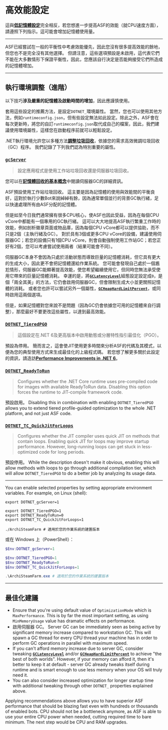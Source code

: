 # 高效能設定

這與&#8203;**[低記憶體設定](https://github.com/JustArchiNET/ArchiSteamFarm/wiki/Low-memory-setup-zh-TW)**&#8203;完全相反，若您想進一步提高ASF的效能（就CPU速度方面），請遵照下列指示。這可能會增加記憶體使用量。

---

ASF已經嘗試在一般的平衡性中考慮效能優先，因此您沒有很多提高效能的餘地，但您也不是完全沒有其他選擇。 但請注意，這些選項預設是未啟用，這代表它們不能在大多數情形下保證平衡性，因此，您應該自行決定是否能夠接受它們所造成的記憶體增加。

---

## 執行環境調整（進階）

以下技巧&#8203;**涉及嚴重的記憶體及啟動時間的增加**&#8203;，因此應謹慎使用。

套用這些設定的推薦方法，是設定&#8203;`DOTNET_`&#8203;環境屬性。 當然，您也可以使用其他方法，例如&#8203;`runtimeconfig.json`&#8203;，但有些設定無法如此設定。除此之外，ASF會在每次更新時，將您的自訂&#8203;`runtimeconfig.json`&#8203;取代成自己的檔案，因此，我們建議使用環境屬性，這樣您在啟動程序前就可以輕鬆設定。

.NET執行環境允許您以多種方法&#8203;**[調整垃圾回收](https://docs.microsoft.com/dotnet/core/run-time-config/garbage-collector)**&#8203;，依據您的需求高效微調垃圾回收（GC）程序。 我們記錄了下列我們認為特別重要的屬性。

### [`gcServer`](https://docs.microsoft.com/zh-tw/dotnet/core/run-time-config/garbage-collector#flavors-of-garbage-collection)

> 設定應用程式是使用工作站垃圾回收還是伺服器垃圾回收。

您可以在&#8203;**[記憶體回收的基本概念](https://learn.microsoft.com/zh-tw/dotnet/standard/garbage-collection/fundamentals)**&#8203;中閱讀伺服器GC的詳細資訊。

ASF預設使用工作站垃圾回收。 這主要是因為記憶體的使用與效能間的平衡良好，這對於執行少數Bot來說綽綽有餘，因為通常單個並行的背景GC執行緒，足以快速處理所有由ASF分配的記憶體。

但是如至今日我們通常擁有很多CPU核心，使ASF也因此受益，因為在每個CPU vCore中都能有一個專用的GC執行緒。 這可以大大地提高ASF執行繁重工作時的效能，例如剖析徽章頁面或物品庫，因為每個CPU vCore都可以提供協助，而不只是2個（主執行緒及GC）。 對於具有3個或更多CPU vCore的設備，建議使用伺服器GC；若您的設備只有1個CPU vCore，則會自動強制使用工作站GC；若您正好有2個，您可以考慮嘗試使用兩者（結果可能會不同）。

伺服器GC本身不會因為只處於活動狀態而導致巨量的記憶體消耗，但它具有更大的生成大小，因此更不會把記憶體還給作業系統。 您可能會發現自己處於一個尷尬情形，伺服器GC能顯著提高效能，使您希望繼續使用它，但同時您無法承受使用它帶來的巨量記憶體消耗。 幸運的是，將&#8203;**[`GCLatencyLevel`](https://github.com/JustArchiNET/ArchiSteamFarm/wiki/Low-memory-setup-zh-TW#gclatencylevel)**&#8203;組態設定設定成&#8203;`0`&#8203;，是個「兩全其美」的方法，它仍會啟用伺服器GC，但會限制生成大小並更關照記憶體的消耗。 或者您也許可以嘗試另外一個屬性，&#8203;**[`GCHeapHardLimitPercent`](https://github.com/JustArchiNET/ArchiSteamFarm/wiki/Low-memory-setup-zh-TW#gcheaphardlimitpercent)**&#8203;，或同時啟用這兩個選項。

但是，如果記憶體對您來說不是問題（因為GC仍會依據您可用的記憶體來自行調整），那麼最好不要更改這些屬性，以達到最高效能。

### **[`DOTNET_TieredPGO`](https://docs.microsoft.com/zh-tw/dotnet/core/run-time-config/compilation#profile-guided-optimization)**

> 這個設定在.NET 6及更高版本中啟用動態或分層特性指引最佳化（PGO）。

預設為停用。 簡而言之，這會使JIT使用更多時間來分析ASF的代碼及其模式，以便為您的典型使用方式來生成最佳化的上級程式碼。 若您想了解更多關於此設定的資訊，請造訪&#8203;**[Performance Improvements in .NET 6](https://devblogs.microsoft.com/dotnet/performance-improvements-in-net-6)**&#8203;。

### **[`DOTNET_ReadyToRun`](https://docs.microsoft.com/zh-tw/dotnet/core/run-time-config/compilation#readytorun)**

> Configures whether the .NET Core runtime uses pre-compiled code for images with available ReadyToRun data. Disabling this option forces the runtime to JIT-compile framework code.

預設啟用。 Disabling this in combination with enabling `DOTNET_TieredPGO` allows you to extend tiered profile-guided optimization to the whole .NET platform, and not just ASF code.

### **[`DOTNET_TC_QuickJitForLoops`](https://docs.microsoft.com/zh-tw/dotnet/core/run-time-config/compilation#quick-jit-for-loops)**

> Configures whether the JIT compiler uses quick JIT on methods that contain loops. Enabling quick JIT for loops may improve startup performance. However, long-running loops can get stuck in less-optimized code for long periods.

預設停用。 While the description doesn't make it obvious, enabling this will allow methods with loops to go through additional compilation tier, which will allow `DOTNET_TieredPGO` to do a better job by analyzing its usage data.

---

You can enable selected properties by setting appropriate environment variables. For example, on Linux (shell):

```shell
export DOTNET_gcServer=1

export DOTNET_TieredPGO=1
export DOTNET_ReadyToRun=0
export DOTNET_TC_QuickJitForLoops=1

./ArchiSteamFarm # 適用於您的作業系統的建置版本
```

或在 Windows 上（PowerShell）：

```powershell
$Env:DOTNET_gcServer=1

$Env:DOTNET_TieredPGO=1
$Env:DOTNET_ReadyToRun=0
$Env:DOTNET_TC_QuickJitForLoops=1

.\ArchiSteamFarm.exe # 適用於您的作業系統的建置版本
```

---

## 最佳化建議

- Ensure that you're using default value of `OptimizationMode` which is `MaxPerformance`. This is by far the most important setting, as using `MinMemoryUsage` value has dramatic effects on performance.
- 啟用伺服器 GC。 Server GC can be immediately seen as being active by significant memory increase compared to workstation GC. This will spawn a GC thread for every CPU thread your machine has in order to perform GC operations in parallel with maximum speed.
- If you can't afford memory increase due to server GC, consider tweaking **[`GCLatencyLevel`](https://github.com/JustArchiNET/ArchiSteamFarm/wiki/Low-memory-setup#gclatencylevel)** and/or **[`GCHeapHardLimitPercent`](https://github.com/JustArchiNET/ArchiSteamFarm/wiki/Low-memory-setup#gcheaphardlimitpercent)** to achieve "the best of both worlds". However, if your memory can afford it, then it's better to keep it at default - server GC already tweaks itself during runtime and is smart enough to use less memory when your OS will truly need it.
- You can also consider increased optimization for longer startup time with additional tweaking through other `DOTNET_` properties explained above.

Applying recommendations above allows you to have superior ASF performance that should be blazing fast even with hundreds or thousands of enabled bots. CPU should not be a bottleneck anymore, as ASF is able to use your entire CPU power when needed, cutting required time to bare minimum. The next step would be CPU and RAM upgrades.